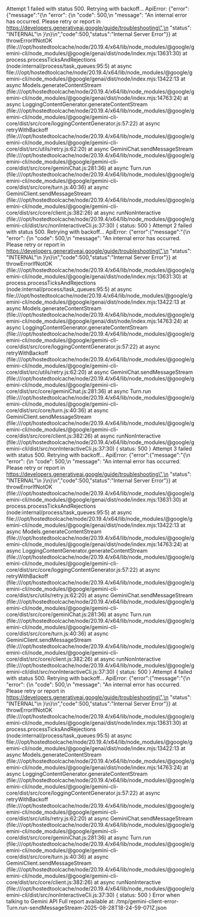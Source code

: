 Attempt 1 failed with status 500. Retrying with backoff... ApiError: {"error":{"message":"{\n  \"error\": {\n    \"code\": 500,\n    \"message\": \"An internal error has occurred. Please retry or report in https://developers.generativeai.google/guide/troubleshooting\",\n    \"status\": \"INTERNAL\"\n  }\n}\n","code":500,"status":"Internal Server Error"}}
    at throwErrorIfNotOK (file:///opt/hostedtoolcache/node/20.19.4/x64/lib/node_modules/@google/gemini-cli/node_modules/@google/genai/dist/node/index.mjs:13631:30)
    at process.processTicksAndRejections (node:internal/process/task_queues:95:5)
    at async file:///opt/hostedtoolcache/node/20.19.4/x64/lib/node_modules/@google/gemini-cli/node_modules/@google/genai/dist/node/index.mjs:13422:13
    at async Models.generateContentStream (file:///opt/hostedtoolcache/node/20.19.4/x64/lib/node_modules/@google/gemini-cli/node_modules/@google/genai/dist/node/index.mjs:14763:24)
    at async LoggingContentGenerator.generateContentStream (file:///opt/hostedtoolcache/node/20.19.4/x64/lib/node_modules/@google/gemini-cli/node_modules/@google/gemini-cli-core/dist/src/core/loggingContentGenerator.js:57:22)
    at async retryWithBackoff (file:///opt/hostedtoolcache/node/20.19.4/x64/lib/node_modules/@google/gemini-cli/node_modules/@google/gemini-cli-core/dist/src/utils/retry.js:62:20)
    at async GeminiChat.sendMessageStream (file:///opt/hostedtoolcache/node/20.19.4/x64/lib/node_modules/@google/gemini-cli/node_modules/@google/gemini-cli-core/dist/src/core/geminiChat.js:281:36)
    at async Turn.run (file:///opt/hostedtoolcache/node/20.19.4/x64/lib/node_modules/@google/gemini-cli/node_modules/@google/gemini-cli-core/dist/src/core/turn.js:40:36)
    at async GeminiClient.sendMessageStream (file:///opt/hostedtoolcache/node/20.19.4/x64/lib/node_modules/@google/gemini-cli/node_modules/@google/gemini-cli-core/dist/src/core/client.js:382:26)
    at async runNonInteractive (file:///opt/hostedtoolcache/node/20.19.4/x64/lib/node_modules/@google/gemini-cli/dist/src/nonInteractiveCli.js:37:30) {
  status: 500
}
Attempt 2 failed with status 500. Retrying with backoff... ApiError: {"error":{"message":"{\n  \"error\": {\n    \"code\": 500,\n    \"message\": \"An internal error has occurred. Please retry or report in https://developers.generativeai.google/guide/troubleshooting\",\n    \"status\": \"INTERNAL\"\n  }\n}\n","code":500,"status":"Internal Server Error"}}
    at throwErrorIfNotOK (file:///opt/hostedtoolcache/node/20.19.4/x64/lib/node_modules/@google/gemini-cli/node_modules/@google/genai/dist/node/index.mjs:13631:30)
    at process.processTicksAndRejections (node:internal/process/task_queues:95:5)
    at async file:///opt/hostedtoolcache/node/20.19.4/x64/lib/node_modules/@google/gemini-cli/node_modules/@google/genai/dist/node/index.mjs:13422:13
    at async Models.generateContentStream (file:///opt/hostedtoolcache/node/20.19.4/x64/lib/node_modules/@google/gemini-cli/node_modules/@google/genai/dist/node/index.mjs:14763:24)
    at async LoggingContentGenerator.generateContentStream (file:///opt/hostedtoolcache/node/20.19.4/x64/lib/node_modules/@google/gemini-cli/node_modules/@google/gemini-cli-core/dist/src/core/loggingContentGenerator.js:57:22)
    at async retryWithBackoff (file:///opt/hostedtoolcache/node/20.19.4/x64/lib/node_modules/@google/gemini-cli/node_modules/@google/gemini-cli-core/dist/src/utils/retry.js:62:20)
    at async GeminiChat.sendMessageStream (file:///opt/hostedtoolcache/node/20.19.4/x64/lib/node_modules/@google/gemini-cli/node_modules/@google/gemini-cli-core/dist/src/core/geminiChat.js:281:36)
    at async Turn.run (file:///opt/hostedtoolcache/node/20.19.4/x64/lib/node_modules/@google/gemini-cli/node_modules/@google/gemini-cli-core/dist/src/core/turn.js:40:36)
    at async GeminiClient.sendMessageStream (file:///opt/hostedtoolcache/node/20.19.4/x64/lib/node_modules/@google/gemini-cli/node_modules/@google/gemini-cli-core/dist/src/core/client.js:382:26)
    at async runNonInteractive (file:///opt/hostedtoolcache/node/20.19.4/x64/lib/node_modules/@google/gemini-cli/dist/src/nonInteractiveCli.js:37:30) {
  status: 500
}
Attempt 3 failed with status 500. Retrying with backoff... ApiError: {"error":{"message":"{\n  \"error\": {\n    \"code\": 500,\n    \"message\": \"An internal error has occurred. Please retry or report in https://developers.generativeai.google/guide/troubleshooting\",\n    \"status\": \"INTERNAL\"\n  }\n}\n","code":500,"status":"Internal Server Error"}}
    at throwErrorIfNotOK (file:///opt/hostedtoolcache/node/20.19.4/x64/lib/node_modules/@google/gemini-cli/node_modules/@google/genai/dist/node/index.mjs:13631:30)
    at process.processTicksAndRejections (node:internal/process/task_queues:95:5)
    at async file:///opt/hostedtoolcache/node/20.19.4/x64/lib/node_modules/@google/gemini-cli/node_modules/@google/genai/dist/node/index.mjs:13422:13
    at async Models.generateContentStream (file:///opt/hostedtoolcache/node/20.19.4/x64/lib/node_modules/@google/gemini-cli/node_modules/@google/genai/dist/node/index.mjs:14763:24)
    at async LoggingContentGenerator.generateContentStream (file:///opt/hostedtoolcache/node/20.19.4/x64/lib/node_modules/@google/gemini-cli/node_modules/@google/gemini-cli-core/dist/src/core/loggingContentGenerator.js:57:22)
    at async retryWithBackoff (file:///opt/hostedtoolcache/node/20.19.4/x64/lib/node_modules/@google/gemini-cli/node_modules/@google/gemini-cli-core/dist/src/utils/retry.js:62:20)
    at async GeminiChat.sendMessageStream (file:///opt/hostedtoolcache/node/20.19.4/x64/lib/node_modules/@google/gemini-cli/node_modules/@google/gemini-cli-core/dist/src/core/geminiChat.js:281:36)
    at async Turn.run (file:///opt/hostedtoolcache/node/20.19.4/x64/lib/node_modules/@google/gemini-cli/node_modules/@google/gemini-cli-core/dist/src/core/turn.js:40:36)
    at async GeminiClient.sendMessageStream (file:///opt/hostedtoolcache/node/20.19.4/x64/lib/node_modules/@google/gemini-cli/node_modules/@google/gemini-cli-core/dist/src/core/client.js:382:26)
    at async runNonInteractive (file:///opt/hostedtoolcache/node/20.19.4/x64/lib/node_modules/@google/gemini-cli/dist/src/nonInteractiveCli.js:37:30) {
  status: 500
}
Attempt 4 failed with status 500. Retrying with backoff... ApiError: {"error":{"message":"{\n  \"error\": {\n    \"code\": 500,\n    \"message\": \"An internal error has occurred. Please retry or report in https://developers.generativeai.google/guide/troubleshooting\",\n    \"status\": \"INTERNAL\"\n  }\n}\n","code":500,"status":"Internal Server Error"}}
    at throwErrorIfNotOK (file:///opt/hostedtoolcache/node/20.19.4/x64/lib/node_modules/@google/gemini-cli/node_modules/@google/genai/dist/node/index.mjs:13631:30)
    at process.processTicksAndRejections (node:internal/process/task_queues:95:5)
    at async file:///opt/hostedtoolcache/node/20.19.4/x64/lib/node_modules/@google/gemini-cli/node_modules/@google/genai/dist/node/index.mjs:13422:13
    at async Models.generateContentStream (file:///opt/hostedtoolcache/node/20.19.4/x64/lib/node_modules/@google/gemini-cli/node_modules/@google/genai/dist/node/index.mjs:14763:24)
    at async LoggingContentGenerator.generateContentStream (file:///opt/hostedtoolcache/node/20.19.4/x64/lib/node_modules/@google/gemini-cli/node_modules/@google/gemini-cli-core/dist/src/core/loggingContentGenerator.js:57:22)
    at async retryWithBackoff (file:///opt/hostedtoolcache/node/20.19.4/x64/lib/node_modules/@google/gemini-cli/node_modules/@google/gemini-cli-core/dist/src/utils/retry.js:62:20)
    at async GeminiChat.sendMessageStream (file:///opt/hostedtoolcache/node/20.19.4/x64/lib/node_modules/@google/gemini-cli/node_modules/@google/gemini-cli-core/dist/src/core/geminiChat.js:281:36)
    at async Turn.run (file:///opt/hostedtoolcache/node/20.19.4/x64/lib/node_modules/@google/gemini-cli/node_modules/@google/gemini-cli-core/dist/src/core/turn.js:40:36)
    at async GeminiClient.sendMessageStream (file:///opt/hostedtoolcache/node/20.19.4/x64/lib/node_modules/@google/gemini-cli/node_modules/@google/gemini-cli-core/dist/src/core/client.js:382:26)
    at async runNonInteractive (file:///opt/hostedtoolcache/node/20.19.4/x64/lib/node_modules/@google/gemini-cli/dist/src/nonInteractiveCli.js:37:30) {
  status: 500
}
Error when talking to Gemini API Full report available at: /tmp/gemini-client-error-Turn.run-sendMessageStream-2025-08-28T18-24-59-071Z.json
